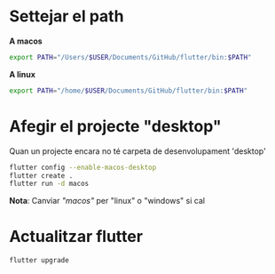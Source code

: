 # Settejar el path

**A macos**
```bash
export PATH="/Users/$USER/Documents/GitHub/flutter/bin:$PATH"
```

**A linux**
```bash
export PATH="/home/$USER/Documents/GitHub/flutter/bin:$PATH"
```

# Afegir el projecte "desktop"

Quan un projecte encara no té carpeta de desenvolupament 'desktop'

```bash
flutter config --enable-macos-desktop
flutter create .
flutter run -d macos
```

**Nota**: Canviar *"macos"* per "linux" o "windows" si cal

# Actualitzar flutter
```bash
flutter upgrade
```